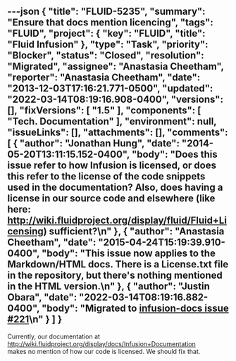 ---json
{
  "title": "FLUID-5235",
  "summary": "Ensure that docs mention licencing",
  "tags": "FLUID",
  "project": {
    "key": "FLUID",
    "title": "Fluid Infusion"
  },
  "type": "Task",
  "priority": "Blocker",
  "status": "Closed",
  "resolution": "Migrated",
  "assignee": "Anastasia Cheetham",
  "reporter": "Anastasia Cheetham",
  "date": "2013-12-03T17:16:21.771-0500",
  "updated": "2022-03-14T08:19:16.908-0400",
  "versions": [],
  "fixVersions": [
    "1.5"
  ],
  "components": [
    "Tech. Documentation"
  ],
  "environment": null,
  "issueLinks": [],
  "attachments": [],
  "comments": [
    {
      "author": "Jonathan Hung",
      "date": "2014-05-20T13:11:15.152-0400",
      "body": "Does this issue refer to how Infusion is licensed, or does this refer to the license of the code snippets used in the documentation? Also, does having a license in our source code and elsewhere (like here: <http://wiki.fluidproject.org/display/fluid/Fluid+Licensing>) sufficient?\n"
    },
    {
      "author": "Anastasia Cheetham",
      "date": "2015-04-24T15:19:39.910-0400",
      "body": "This issue now applies to the Markdown/HTML docs. There is a License.txt file in the repository, but there's nothing mentioned in the HTML version.\n"
    },
    {
      "author": "Justin Obara",
      "date": "2022-03-14T08:19:16.882-0400",
      "body": "Migrated to [infusion-docs issue #221](https://github.com/fluid-project/infusion-docs/issues/221)\n"
    }
  ]
}
---
Currently, our documentation at\
<http://wiki.fluidproject.org/display/docs/Infusion+Documentation>\
makes no mention of how our code is licensed. We should fix that.

        